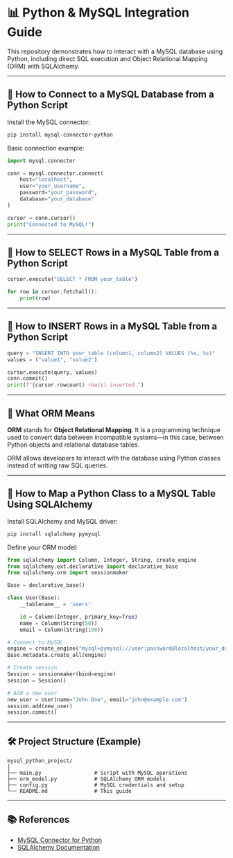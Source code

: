 # 📊 Python & MySQL Integration Guide

This repository demonstrates how to interact with a MySQL database using Python, including direct SQL execution and Object Relational Mapping (ORM) with SQLAlchemy.

---

## 🔌 How to Connect to a MySQL Database from a Python Script

Install the MySQL connector:

```bash
pip install mysql-connector-python
```

Basic connection example:

```python
import mysql.connector

conn = mysql.connector.connect(
    host="localhost",
    user="your_username",
    password="your_password",
    database="your_database"
)

cursor = conn.cursor()
print("Connected to MySQL!")
```

---

## 📅 How to SELECT Rows in a MySQL Table from a Python Script

```python
cursor.execute("SELECT * FROM your_table")

for row in cursor.fetchall():
    print(row)
```

---

## 📄 How to INSERT Rows in a MySQL Table from a Python Script

```python
query = "INSERT INTO your_table (column1, column2) VALUES (%s, %s)"
values = ("value1", "value2")

cursor.execute(query, values)
conn.commit()
print(f"{cursor.rowcount} row(s) inserted.")
```

---

## 🧠 What ORM Means

**ORM** stands for **Object Relational Mapping**. It is a programming technique used to convert data between incompatible systems—in this case, between Python objects and relational database tables.

ORM allows developers to interact with the database using Python classes instead of writing raw SQL queries.

---

## 🐄 How to Map a Python Class to a MySQL Table Using SQLAlchemy

Install SQLAlchemy and MySQL driver:

```bash
pip install sqlalchemy pymysql
```

Define your ORM model:

```python
from sqlalchemy import Column, Integer, String, create_engine
from sqlalchemy.ext.declarative import declarative_base
from sqlalchemy.orm import sessionmaker

Base = declarative_base()

class User(Base):
    __tablename__ = 'users'

    id = Column(Integer, primary_key=True)
    name = Column(String(50))
    email = Column(String(100))

# Connect to MySQL
engine = create_engine("mysql+pymysql://user:password@localhost/your_database")
Base.metadata.create_all(engine)

# Create session
Session = sessionmaker(bind=engine)
session = Session()

# Add a new user
new_user = User(name="John Doe", email="john@example.com")
session.add(new_user)
session.commit()
```

---

## 🛠️ Project Structure (Example)

```
mysql_python_project/
│
├── main.py                 # Script with MySQL operations
├── orm_model.py            # SQLAlchemy ORM models
├── config.py               # MySQL credentials and setup
└── README.md               # This guide
```

---

## 📚 References

* [MySQL Connector for Python](https://dev.mysql.com/doc/connector-python/en/)
* [SQLAlchemy Documentation](https://docs.sqlalchemy.org/)
